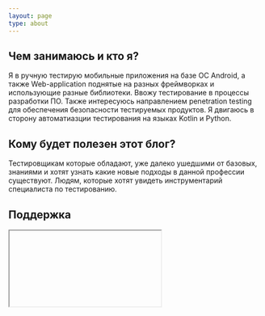 ```yaml
---
layout: page
type: about
---
```

## Чем занимаюсь и кто я?
Я в ручную тестирую мобильные приложения на базе OC Android, а также Web-application поднятые на разных фреймворках и использующие разные библиотеки. Ввожу тестирование  в процессы разработки ПО. Также интересуюсь направлением penetration testing для обеспечения безопасности тестируемых продуктов. Я двигаюсь в сторону автоматиазции тестирования на языках Kotlin и Python.


## Кому будет полезен этот блог?
Тестировщикам которые обладают, уже далеко ушедшими от базовых, знаниями и хотят узнать какие новые подходы в данной профессии существуют. Людям, которые хотят увидеть инструментарий специалиста по тестированию.

## Поддержка

<iframe scrolling="no"></iframe>

